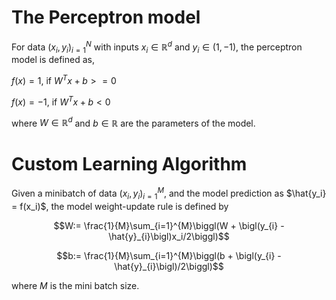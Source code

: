 # The Perceptron model

For data $\bigl(x_i, y_i\bigr)_{i=1}^N$ with inputs $x_i \in \mathbb{R}^d$ and $y_i \in \bigl(1, -1\bigr)$, the perceptron model is defined as,

$f(x) = 1$, if  $W^Tx + b  >= 0$

$f(x) = -1$, if  $W^Tx + b  < 0$

where $W \in \mathbb{R}^d$ and $b \in \mathbb{R}$ are the parameters of the model.

# Custom Learning Algorithm

Given a minibatch of data $\bigl(x_i, y_i\bigr)_{i=1}^M$, and the model prediction as $\hat{y_i} = f(x_i)$, the model weight-update rule is defined by

$$W:= \frac{1}{M}\sum_{i=1}^{M}\biggl(W + \bigl(y_{i} - \hat{y}_{i}\bigl)x_i/2\biggl)$$

$$b:= \frac{1}{M}\sum_{i=1}^{M}\biggl(b + \bigl(y_{i} - \hat{y}_{i}\bigl)/2\biggl)$$

where $M$ is the mini batch size.
